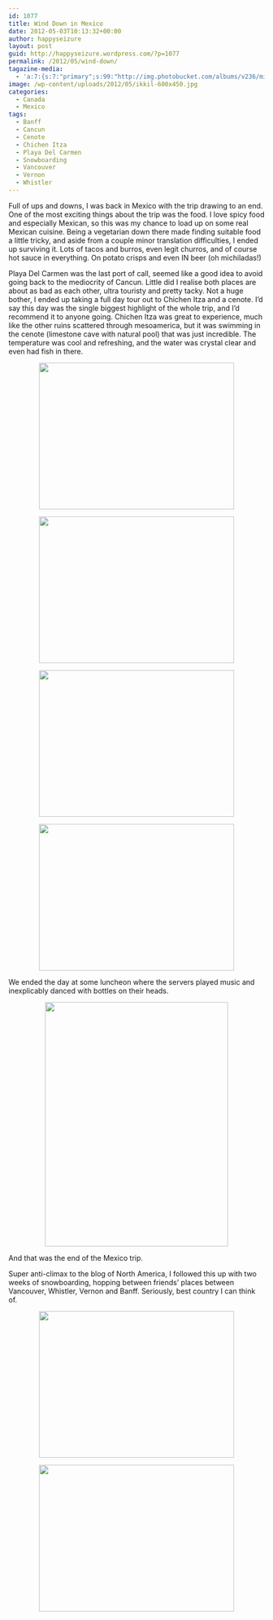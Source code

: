 ```yaml
---
id: 1077
title: Wind Down in Mexico
date: 2012-05-03T10:13:32+00:00
author: happyseizure
layout: post
guid: http://happyseizure.wordpress.com/?p=1077
permalink: /2012/05/wind-down/
tagazine-media:
  - 'a:7:{s:7:"primary";s:99:"http://img.photobucket.com/albums/v236/mikezero/North%20and%20Central%20America%202011/DSC00269.jpg";s:6:"images";a:7:{s:99:"http://img.photobucket.com/albums/v236/mikezero/North%20and%20Central%20America%202011/DSC00239.jpg";a:6:{s:8:"file_url";s:99:"http://img.photobucket.com/albums/v236/mikezero/North%20and%20Central%20America%202011/DSC00239.jpg";s:5:"width";s:3:"800";s:6:"height";s:3:"600";s:4:"type";s:5:"image";s:4:"area";s:6:"480000";s:9:"file_path";s:0:"";}s:99:"http://img.photobucket.com/albums/v236/mikezero/North%20and%20Central%20America%202011/DSC00234.jpg";a:6:{s:8:"file_url";s:99:"http://img.photobucket.com/albums/v236/mikezero/North%20and%20Central%20America%202011/DSC00234.jpg";s:5:"width";s:3:"800";s:6:"height";s:3:"600";s:4:"type";s:5:"image";s:4:"area";s:6:"480000";s:9:"file_path";s:0:"";}s:99:"http://img.photobucket.com/albums/v236/mikezero/North%20and%20Central%20America%202011/DSC00251.jpg";a:6:{s:8:"file_url";s:99:"http://img.photobucket.com/albums/v236/mikezero/North%20and%20Central%20America%202011/DSC00251.jpg";s:5:"width";s:3:"800";s:6:"height";s:3:"600";s:4:"type";s:5:"image";s:4:"area";s:6:"480000";s:9:"file_path";s:0:"";}s:99:"http://img.photobucket.com/albums/v236/mikezero/North%20and%20Central%20America%202011/DSC00265.jpg";a:6:{s:8:"file_url";s:99:"http://img.photobucket.com/albums/v236/mikezero/North%20and%20Central%20America%202011/DSC00265.jpg";s:5:"width";s:3:"800";s:6:"height";s:3:"600";s:4:"type";s:5:"image";s:4:"area";s:6:"480000";s:9:"file_path";s:0:"";}s:99:"http://img.photobucket.com/albums/v236/mikezero/North%20and%20Central%20America%202011/DSC00269.jpg";a:6:{s:8:"file_url";s:99:"http://img.photobucket.com/albums/v236/mikezero/North%20and%20Central%20America%202011/DSC00269.jpg";s:5:"width";s:3:"600";s:6:"height";s:3:"800";s:4:"type";s:5:"image";s:4:"area";s:6:"480000";s:9:"file_path";s:0:"";}s:99:"http://img.photobucket.com/albums/v236/mikezero/North%20and%20Central%20America%202011/DSC00300.jpg";a:6:{s:8:"file_url";s:99:"http://img.photobucket.com/albums/v236/mikezero/North%20and%20Central%20America%202011/DSC00300.jpg";s:5:"width";s:3:"800";s:6:"height";s:3:"600";s:4:"type";s:5:"image";s:4:"area";s:6:"480000";s:9:"file_path";s:0:"";}s:99:"http://img.photobucket.com/albums/v236/mikezero/North%20and%20Central%20America%202011/DSC00303.jpg";a:6:{s:8:"file_url";s:99:"http://img.photobucket.com/albums/v236/mikezero/North%20and%20Central%20America%202011/DSC00303.jpg";s:5:"width";s:3:"800";s:6:"height";s:3:"600";s:4:"type";s:5:"image";s:4:"area";s:6:"480000";s:9:"file_path";s:0:"";}}s:6:"videos";a:0:{}s:11:"image_count";s:1:"7";s:6:"author";s:7:"7933868";s:7:"blog_id";s:7:"7640571";s:9:"mod_stamp";s:19:"2012-05-03 10:13:32";}'
image: /wp-content/uploads/2012/05/ikkil-600x450.jpg
categories:
  - Canada
  - Mexico
tags:
  - Banff
  - Cancun
  - Cenote
  - Chichen Itza
  - Playa Del Carmen
  - Snowboarding
  - Vancouver
  - Vernon
  - Whistler
---
```

Full of ups and downs, I was back in Mexico with the trip drawing to an end. One of the most exciting things about the trip was the food. I love spicy food and especially Mexican, so this was my chance to load up on some real Mexican cuisine. Being a vegetarian down there made finding suitable food a little tricky, and aside from a couple minor translation difficulties, I ended up surviving it. Lots of tacos and burros, even legit churros, and of course hot sauce in everything. On potato crisps and even IN beer (oh michiladas!)

Playa Del Carmen was the last port of call, seemed like a good idea to avoid going back to the mediocrity of Cancun. Little did I realise both places are about as bad as each other, ultra touristy and pretty tacky. Not a huge bother, I ended up taking a full day tour out to Chichen Itza and a cenote. I&#8217;d say this day was the single biggest highlight of the whole trip, and I&#8217;d recommend it to anyone going. Chichen Itza was great to experience, much like the other ruins scattered through mesoamerica, but it was swimming in the cenote (limestone cave with natural pool) that was just incredible. The temperature was cool and refreshing, and the water was crystal clear and even had fish in there.

<p style="text-align: center;">
  <a href="http://img.photobucket.com/albums/v236/mikezero/North%20and%20Central%20America%202011/DSC00239.jpg"><img class="aligncenter" title="Chichen Itza" src="http://img.photobucket.com/albums/v236/mikezero/North%20and%20Central%20America%202011/DSC00239.jpg" alt="" width="384" height="288" /></a>
</p>

<p style="text-align: center;">
  <a href="http://img.photobucket.com/albums/v236/mikezero/North%20and%20Central%20America%202011/DSC00234.jpg"><img class="aligncenter" title="Chichen Itza" src="http://img.photobucket.com/albums/v236/mikezero/North%20and%20Central%20America%202011/DSC00234.jpg" alt="" width="384" height="288" /></a>
</p>

<p style="text-align: center;">
  <a href="http://img.photobucket.com/albums/v236/mikezero/North%20and%20Central%20America%202011/DSC00251.jpg"><img class="aligncenter" title="Chichen Itza observatory" src="http://img.photobucket.com/albums/v236/mikezero/North%20and%20Central%20America%202011/DSC00251.jpg" alt="" width="384" height="288" /></a>
</p>

<p style="text-align: center;">
  <a href="http://img.photobucket.com/albums/v236/mikezero/North%20and%20Central%20America%202011/DSC00265.jpg"><img class="aligncenter" title="Cenote" src="http://img.photobucket.com/albums/v236/mikezero/North%20and%20Central%20America%202011/DSC00265.jpg" alt="" width="384" height="288" /></a>
</p>

<p style="text-align: left;">
  We ended the day at some luncheon where the servers played music and inexplicably danced with bottles on their heads.
</p>

<p style="text-align: center;">
  <a href="http://img.photobucket.com/albums/v236/mikezero/North%20and%20Central%20America%202011/DSC00269.jpg"><img class="aligncenter" title="Bottle head" src="http://img.photobucket.com/albums/v236/mikezero/North%20and%20Central%20America%202011/DSC00269.jpg" alt="" width="360" height="480" /></a>
</p>

<p style="text-align: left;">
  And that was the end of the Mexico trip.
</p>

Super anti-climax to the blog of North America, I followed this up with two weeks of snowboarding, hopping between friends&#8217; places between Vancouver, Whistler, Vernon and Banff. Seriously, best country I can think of.

<p style="text-align: center;">
  <a href="http://img.photobucket.com/albums/v236/mikezero/North%20and%20Central%20America%202011/DSC00300.jpg"><img class="aligncenter" title="Banff" src="http://img.photobucket.com/albums/v236/mikezero/North%20and%20Central%20America%202011/DSC00300.jpg" alt="" width="384" height="288" /></a>
</p>

<p style="text-align: center;">
  <a href="http://img.photobucket.com/albums/v236/mikezero/North%20and%20Central%20America%202011/DSC00303.jpg"><img class="aligncenter" title="Banff" src="http://img.photobucket.com/albums/v236/mikezero/North%20and%20Central%20America%202011/DSC00303.jpg" alt="" width="384" height="288" /></a>
</p>